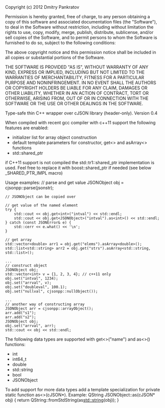 Copyright (c) 2012 Dmitry Pankratov

Permission is hereby granted, free of charge, to any person obtaining a copy
of this software and associated documentation files (the "Software"), to deal
in the Software without restriction, including without limitation the rights
to use, copy, modify, merge, publish, distribute, sublicense, and/or sell
copies of the Software, and to permit persons to whom the Software is
furnished to do so, subject to the following conditions:

The above copyright notice and this permission notice shall be included in
all copies or substantial portions of the Software.

THE SOFTWARE IS PROVIDED "AS IS", WITHOUT WARRANTY OF ANY KIND, EXPRESS OR
IMPLIED, INCLUDING BUT NOT LIMITED TO THE WARRANTIES OF MERCHANTABILITY,
FITNESS FOR A PARTICULAR PURPOSE AND NONINFRINGEMENT. IN NO EVENT SHALL THE
AUTHORS OR COPYRIGHT HOLDERS BE LIABLE FOR ANY CLAIM, DAMAGES OR OTHER
LIABILITY, WHETHER IN AN ACTION OF CONTRACT, TORT OR OTHERWISE, ARISING FROM,
OUT OF OR IN CONNECTION WITH THE SOFTWARE OR THE USE OR OTHER DEALINGS IN
THE SOFTWARE.

Type-safe thin C++ wrapper over cJSON library (header-only).
Version 0.4

When compiled with recent gcc compiler with c++11 support the following features are enabled:
* initializer list for array object construction
* default template parameters for constructor, get<> and asArray<> functions
* std::shared_ptr

if C++11 support is not compiled the std::tr1::shared_ptr implementation is used.
Feel free to replace it with boost::shared_ptr if needed (see below _SHARED_PTR_IMPL macro)

Usage examples:
	// parse and get value
	JSONObject obj = cjsonpp::parse(jsonstr);

	// JSONObject can be copied over

	// get value of the named element
	try {
		std::cout << obj.get<int>("intval") << std::endl;
		std::cout << obj.get<JSONObject>("intval").as<int>() << std::endl;
	} catch (const JSONError& e) {
		std::cerr << e.what() << '\n';
	}

	// get array
	std::vector<double> arr1 = obj.get("elems").asArray<double>();
	std::list<std::string> arr2 = obj.get("strs").asArray<std::string, std::list>();

	...
	// construct object
	JSONObject obj;
	std::vector<int> v = {1, 2, 3, 4}; // c++11 only
	obj.set("intval", 1234);
	obj.set("arrval", v);
	obj.set("doubleval", 100.1);
	obj.set("nullval", cjsonpp::nullObject());

	...
	// another way of constructing array
	JSONObject arr = cjsonpp::arrayObject();
	arr.add("s1");
	arr.add("s2");
	JSONObject obj;
	obj.set("arrval", arr);
	std::cout << obj << std::endl;

The following data types are supported with get<>("name") and as<>() functions:
* int
* int64_t
* double
* std::string
* bool
* JSONObject

To add support for more data types add a template specialization for private static function as<>(cJSON*).
Example:
	QString JSONObject::as<QString>(cJSON* obj)
	{
		return QString::fromStdString(as<std::string>(obj));
	}